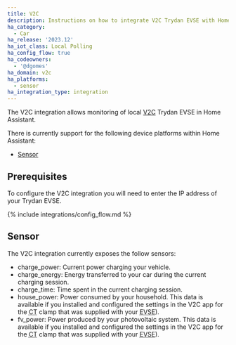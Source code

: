 ```yaml
---
title: V2C 
description: Instructions on how to integrate V2C Trydan EVSE with Home Assistant.
ha_category:
  - Car
ha_release: '2023.12'
ha_iot_class: Local Polling
ha_config_flow: true
ha_codeowners:
  - '@dgomes'
ha_domain: v2c
ha_platforms:
  - sensor
ha_integration_type: integration
---
```


The V2C integration allows monitoring of local [V2C](https://v2c.com) Trydan EVSE in Home Assistant.

There is currently support for the following device platforms within Home Assistant:

- [Sensor](#sensor)

## Prerequisites

To configure the V2C integration you will need to enter the IP address of your Trydan EVSE.

{% include integrations/config_flow.md %}

## Sensor

The V2C integration currently exposes the follow sensors:

- charge_power: Current power charging your vehicle.
- charge_energy: Energy transferred to your car during the current charging session.
- charge_time: Time spent in the current charging session.
- house_power: Power consumed by your household. This data is available if you installed and configured the settings in the V2C app for the <abbr title="current transformer">CT</abbr> clamp that was supplied with your <abbr title="electric vehicle supply equipment">EVSE</abbr>).
- fv_power: Power produced by your photovoltaic system. This data is available if you installed and configured the settings in the V2C app for the <abbr title="current transformer">CT</abbr> clamp that was supplied with your <abbr title="electric vehicle supply equipment">EVSE</abbr>).
